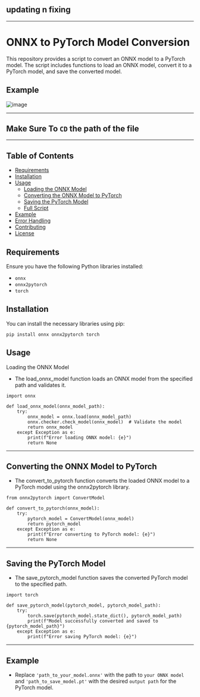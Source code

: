 ##  updating n fixing

----
# ONNX to PyTorch Model Conversion

This repository provides a script to convert an ONNX model to a PyTorch model. The script includes functions to load an ONNX model, convert it to a PyTorch model, and save the converted model.

## Example 
![image](https://github.com/KernFerm/onnx-pt-converter/assets/152947339/8b7374ff-cbfa-499b-96a9-b44314421f4b)

----
## Make Sure To `CD` the path of the file 
----
## Table of Contents

- [Requirements](#requirements)
- [Installation](#installation)
- [Usage](#usage)
  - [Loading the ONNX Model](#loading-the-onnx-model)
  - [Converting the ONNX Model to PyTorch](#converting-the-onnx-model-to-pytorch)
  - [Saving the PyTorch Model](#saving-the-pytorch-model)
  - [Full Script](#full-script)
- [Example](#example)
- [Error Handling](#error-handling)
- [Contributing](#contributing)
- [License](#license)

## Requirements

Ensure you have the following Python libraries installed:

- `onnx`
- `onnx2pytorch`
- `torch`

## Installation

You can install the necessary libraries using pip:

```
pip install onnx onnx2pytorch torch

```
## Usage

Loading the ONNX Model

- The load_onnx_model function loads an ONNX model from the specified path and validates it.

```
import onnx

def load_onnx_model(onnx_model_path):
    try:
        onnx_model = onnx.load(onnx_model_path)
        onnx.checker.check_model(onnx_model)  # Validate the model
        return onnx_model
    except Exception as e:
        print(f"Error loading ONNX model: {e}")
        return None

```

----

## Converting the ONNX Model to PyTorch

- The convert_to_pytorch function converts the loaded ONNX model to a PyTorch model using the onnx2pytorch library.

```
from onnx2pytorch import ConvertModel

def convert_to_pytorch(onnx_model):
    try:
        pytorch_model = ConvertModel(onnx_model)
        return pytorch_model
    except Exception as e:
        print(f"Error converting to PyTorch model: {e}")
        return None
```
---

## Saving the PyTorch Model

- The save_pytorch_model function saves the converted PyTorch model to the specified path.
```
import torch

def save_pytorch_model(pytorch_model, pytorch_model_path):
    try:
        torch.save(pytorch_model.state_dict(), pytorch_model_path)
        print(f"Model successfully converted and saved to {pytorch_model_path}")
    except Exception as e:
        print(f"Error saving PyTorch model: {e}")
```

---

## Example

- Replace `'path_to_your_model.onnx'` with the path to `your ONNX model` and `'path_to_save_model.pt'` with the desired `output path` for the PyTorch model.


